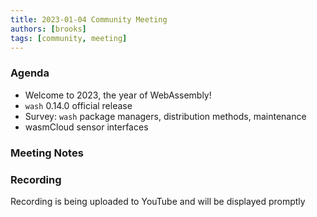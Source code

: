 ```yaml
---
title: 2023-01-04 Community Meeting
authors: [brooks]
tags: [community, meeting]
---
```


### Agenda

- Welcome to 2023, the year of WebAssembly!
- `wash` 0.14.0 official release
- Survey: `wash` package managers, distribution methods, maintenance
- wasmCloud sensor interfaces

<!--truncate-->

### Meeting Notes

### Recording

Recording is being uploaded to YouTube and will be displayed promptly
